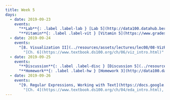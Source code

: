 ```yaml
---
title: Week 5
days:
  - date: 2019-09-23
    events:
      "**Lab**{: .label .label-lab } [Lab 5](http://data100.datahub.berkeley.edu/hub/user-redirect/git-sync?repo=https://github.com/DS-100/fa19&subPath=lab/lab05/) ([solutions](http://data100.datahub.berkeley.edu/hub/user-redirect/git-sync?repo=https://github.com/DS-100/fa19&subPath=lab/lab05/lab05-sol.ipynb/))":
      "**Vitamin**{: .label .label-vit } [Vitamin 5](https://www.gradescope.com/courses/57158/assignments/251500/) ([solutions](../resources/assets/vitamins/vit05_sol.pdf))":
  - date: 2019-09-24
    events:
      "[8. Visualization II](../resources/assets/lectures/lec08/08-VizPrinciples.pdf) ([webcast](https://www.youtube.com/watch?v=XSG1dX3pviE))":
        "[Ch. 6](https://www.textbook.ds100.org/ch/06/viz_intro.html)"
  - date: 2019-09-25
    events:
      "**Discussion**{: .label .label-disc } [Discussion 5](../resources/assets/discussions/disc05.pdf) ([solutions](../resources/assets/discussions/disc05_sol.pdf))":
      "**Homework**{: .label .label-hw } [Homework 3](http://data100.datahub.berkeley.edu/hub/user-redirect/git-sync?repo=https://github.com/DS-100/fa19&subPath=hw/hw3) ([solutions](http://data100.datahub.berkeley.edu/hub/user-redirect/git-sync?repo=https://github.com/DS-100/fa19&subPath=hw/hw3/hw3-sol.ipynb)) (due Oct. 1)":
  - date: 2019-09-26
    events:
      "[9. Regular Expressions, Working with Text](https://docs.google.com/presentation/d/1omFKPsCaPf58VLo33U9ipRq4vt1Kj_3y9yHDUl8qYhk/edit#slide=id.g1c268c8d38_0_2) ([webcast](https://www.youtube.com/watch?v=zpV-YfsMOYU)) ([code](http://data100.datahub.berkeley.edu/hub/user-redirect/git-sync?repo=https://github.com/DS-100/fa19-public-archive&subPath=lecture/lec09))":
        "[Ch. 4](https://www.textbook.ds100.org/ch/04/eda_intro.html), [Ch. 5.3-5.7](https://www.textbook.ds100.org/ch/05/cleaning_structure.html), [Ch. 8](https://www.textbook.ds100.org/ch/08/text_intro.html)"
---
```

